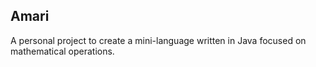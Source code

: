 ## Amari

A personal project to create a mini-language written in Java focused on mathematical operations.
